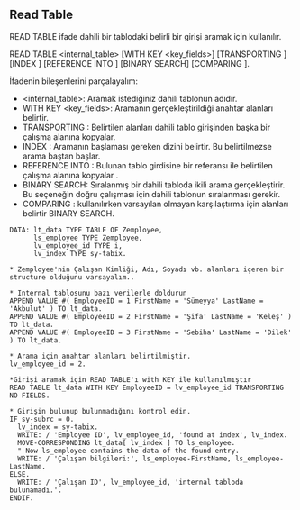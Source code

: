 ## Read Table
READ TABLE ifade dahili bir tablodaki belirli bir girişi aramak için kullanılır. 

 READ TABLE <internal_table>
   [WITH KEY <key_fields>]
   [TRANSPORTING <fields>]
   [INDEX <index>]
   [REFERENCE INTO <wa>]
   [BINARY SEARCH]
   [COMPARING <fields>].

İfadenin bileşenlerini parçalayalım:
* <internal_table>: Aramak istediğiniz dahili tablonun adıdır.
* WITH KEY <key_fields>: Aramanın gerçekleştirildiği anahtar alanları belirtir.
* TRANSPORTING <fields>: Belirtilen alanları dahili tablo girişinden başka bir çalışma alanına kopyalar.
* INDEX <index>: Aramanın başlaması gereken dizini belirtir. Bu belirtilmezse arama baştan başlar.
* REFERENCE INTO <wa>: Bulunan tablo girdisine bir referansı ile belirtilen çalışma alanına kopyalar <wa>.
* BINARY SEARCH: Sıralanmış bir dahili tabloda ikili arama gerçekleştirir. Bu seçeneğin doğru çalışması için dahili tablonun sıralanması gerekir.
* COMPARING <fields>: kullanılırken varsayılan olmayan karşılaştırma için alanları belirtir BINARY SEARCH.

```cadence
DATA: lt_data TYPE TABLE OF Zemployee,
      ls_employee TYPE Zemployee,
      lv_employee_id TYPE i,
      lv_index TYPE sy-tabix.

* Zemployee'nin Çalışan Kimliği, Adı, Soyadı vb. alanları içeren bir structure olduğunu varsayalım..

* Internal tablosunu bazı verilerle doldurun
APPEND VALUE #( EmployeeID = 1 FirstName = 'Sümeyya' LastName = 'Akbulut' ) TO lt_data.
APPEND VALUE #( EmployeeID = 2 FirstName = 'Şifa' LastName = 'Keleş' ) TO lt_data.
APPEND VALUE #( EmployeeID = 3 FirstName = 'Sebiha' LastName = 'Dilek' ) TO lt_data.

* Arama için anahtar alanları belirtilmiştir.
lv_employee_id = 2.

*Girişi aramak için READ TABLE'ı with KEY ile kullanılmıştır
READ TABLE lt_data WITH KEY EmployeeID = lv_employee_id TRANSPORTING NO FIELDS.

* Girişin bulunup bulunmadığını kontrol edin.
IF sy-subrc = 0.
  lv_index = sy-tabix.
  WRITE: / 'Employee ID', lv_employee_id, 'found at index', lv_index.
  MOVE-CORRESPONDING lt_data[ lv_index ] TO ls_employee.
  " Now ls_employee contains the data of the found entry.
  WRITE: / 'Çalışan bilgileri:', ls_employee-FirstName, ls_employee-LastName.
ELSE.
  WRITE: / 'Çalışan ID', lv_employee_id, 'internal tabloda bulunamadı.'.
ENDIF.
```
